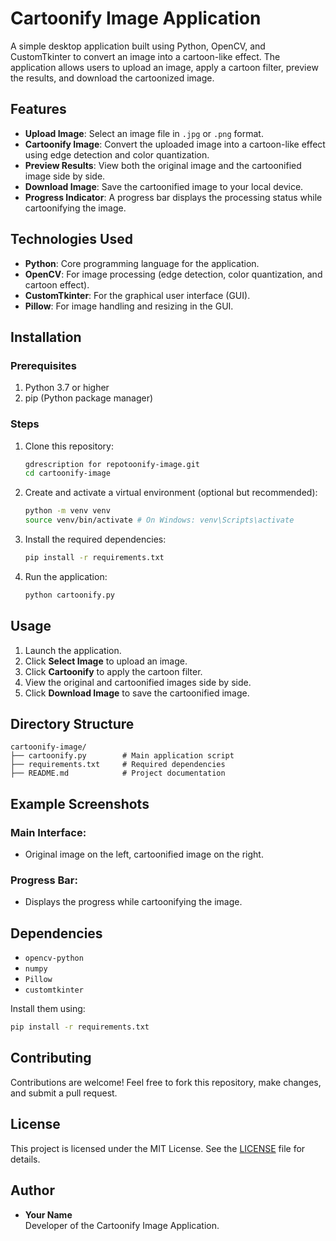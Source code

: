 # Cartoonify Image Application

A simple desktop application built using Python, OpenCV, and CustomTkinter to convert an image into a cartoon-like effect. The application allows users to upload an image, apply a cartoon filter, preview the results, and download the cartoonized image.

## Features

- **Upload Image**: Select an image file in `.jpg` or `.png` format.
- **Cartoonify Image**: Convert the uploaded image into a cartoon-like effect using edge detection and color quantization.
- **Preview Results**: View both the original image and the cartoonified image side by side.
- **Download Image**: Save the cartoonified image to your local device.
- **Progress Indicator**: A progress bar displays the processing status while cartoonifying the image.

## Technologies Used

- **Python**: Core programming language for the application.
- **OpenCV**: For image processing (edge detection, color quantization, and cartoon effect).
- **CustomTkinter**: For the graphical user interface (GUI).
- **Pillow**: For image handling and resizing in the GUI.

## Installation

### Prerequisites

1. Python 3.7 or higher
2. pip (Python package manager)

### Steps

1. Clone this repository:

   ```bash
   gdrescription for repotoonify-image.git
   cd cartoonify-image
   ```

2. Create and activate a virtual environment (optional but recommended):

   ```bash
   python -m venv venv
   source venv/bin/activate # On Windows: venv\Scripts\activate
   ```

3. Install the required dependencies:

   ```bash
   pip install -r requirements.txt
   ```

4. Run the application:

   ```bash
   python cartoonify.py
   ```

## Usage

1. Launch the application.
2. Click **Select Image** to upload an image.
3. Click **Cartoonify** to apply the cartoon filter.
4. View the original and cartoonified images side by side.
5. Click **Download Image** to save the cartoonified image.

## Directory Structure

```
cartoonify-image/
├── cartoonify.py        # Main application script
├── requirements.txt     # Required dependencies
├── README.md            # Project documentation
```

## Example Screenshots

### Main Interface:

- Original image on the left, cartoonified image on the right.



### Progress Bar:

- Displays the progress while cartoonifying the image.



## Dependencies

- `opencv-python`
- `numpy`
- `Pillow`
- `customtkinter`

Install them using:

```bash
pip install -r requirements.txt
```

## Contributing

Contributions are welcome! Feel free to fork this repository, make changes, and submit a pull request.

## License

This project is licensed under the MIT License. See the [LICENSE](LICENSE) file for details.

## Author

- **Your Name**\
  Developer of the Cartoonify Image Application.

